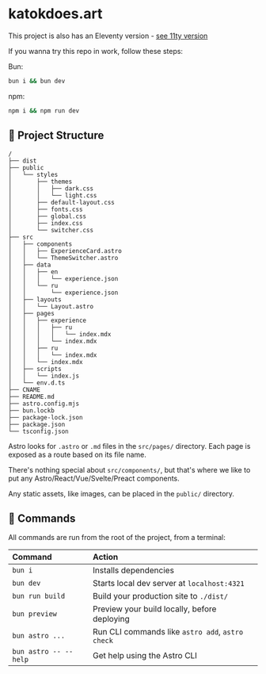 # katokdoes.art

This project is also has an Eleventy version - [see 11ty version](https://github.com/katokdoescode/katokdoes.art/tree/eleventy)

If you wanna try this repo in work, follow these steps:

Bun:
```bash
bun i && bun dev
```

npm:
```bash
npm i && npm run dev
```

## 🚀 Project Structure

```text
/
├── dist
├── public
│   └── styles
│       ├── themes
│       │   ├── dark.css
│       │   └── light.css
│       ├── default-layout.css
│       ├── fonts.css
│       ├── global.css
│       ├── index.css
│       └── switcher.css
├── src
│   ├── components
│   │   ├── ExperienceCard.astro
│   │   └── ThemeSwitcher.astro
│   ├── data
│   │   ├── en
│   │   │   └── experience.json
│   │   └── ru
│   │       └── experience.json
│   ├── layouts
│   │   └── Layout.astro
│   ├── pages
│   │   ├── experience
│   │   │   ├── ru
│   │   │   │   └── index.mdx
│   │   │   └── index.mdx
│   │   ├── ru
│   │   │   └── index.mdx
│   │   └── index.mdx
│   ├── scripts
│   │   └── index.js
│   └── env.d.ts
├── CNAME
├── README.md
├── astro.config.mjs
├── bun.lockb
├── package-lock.json
├── package.json
└── tsconfig.json
```

Astro looks for `.astro` or `.md` files in the `src/pages/` directory. Each page is exposed as a route based on its file name.

There's nothing special about `src/components/`, but that's where we like to put any Astro/React/Vue/Svelte/Preact components.

Any static assets, like images, can be placed in the `public/` directory.

## 🧞 Commands

All commands are run from the root of the project, from a terminal:

| Command               | Action                                           |
| :-------------------- | :----------------------------------------------- |
| `bun i`               | Installs dependencies                            |
| `bun dev`             | Starts local dev server at `localhost:4321`      |
| `bun run build`       | Build your production site to `./dist/`          |
| `bun preview`         | Preview your build locally, before deploying     |
| `bun astro ...`       | Run CLI commands like `astro add`, `astro check` |
| `bun astro -- --help` | Get help using the Astro CLI                     |
